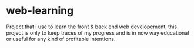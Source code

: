 # web-learning
Project that i use to learn the front &amp; back end web developement, this project is only to keep traces of my progress and is in now way educational or useful for any kind of profitable intentions.
